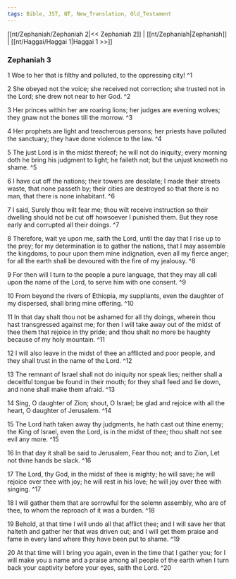 ```yaml
---
tags: Bible, JST, NT, New_Translation, Old_Testament
---
```


[[nt/Zephaniah/Zephaniah 2|<< Zephaniah 2]] | [[nt/Zephaniah|Zephaniah]] | [[nt/Haggai/Haggai 1|Haggai 1 >>]]

### Zephaniah 3

1 Woe to her that is filthy and polluted, to the oppressing city!  ^1

2 She obeyed not the voice; she received not correction; she trusted not in the Lord; she drew not near to her God.  ^2

3 Her princes within her are roaring lions; her judges are evening wolves; they gnaw not the bones till the morrow.  ^3

4 Her prophets are light and treacherous persons; her priests have polluted the sanctuary; they have done violence to the law.  ^4

5 The just Lord is in the midst thereof; he will not do iniquity; every morning doth he bring his judgment to light; he faileth not; but the unjust knoweth no shame.  ^5

6 I have cut off the nations; their towers are desolate; I made their streets waste, that none passeth by; their cities are destroyed so that there is no man, that there is none inhabitant.  ^6

7 I said, Surely thou wilt fear me; thou wilt receive instruction so their dwelling should not be cut off howsoever I punished them. But they rose early and corrupted all their doings.  ^7

8 Therefore, wait ye upon me, saith the Lord, until the day that I rise up to the prey; for my determination is to gather the nations, that I may assemble the kingdoms, to pour upon them mine indignation, even all my fierce anger; for all the earth shall be devoured with the fire of my jealousy.  ^8

9 For then will I turn to the people a pure language, that they may all call upon the name of the Lord, to serve him with one consent.  ^9

10 From beyond the rivers of Ethiopia, my suppliants, even the daughter of my dispersed, shall bring mine offering.  ^10

11 In that day shalt thou not be ashamed for all thy doings, wherein thou hast transgressed against me; for then I will take away out of the midst of thee them that rejoice in thy pride; and thou shalt no more be haughty because of my holy mountain.  ^11

12 I will also leave in the midst of thee an afflicted and poor people, and they shall trust in the name of the Lord.  ^12

13 The remnant of Israel shall not do iniquity nor speak lies; neither shall a deceitful tongue be found in their mouth; for they shall feed and lie down, and none shall make them afraid.  ^13

14 Sing, O daughter of Zion; shout, O Israel; be glad and rejoice with all the heart, O daughter of Jerusalem.  ^14

15 The Lord hath taken away thy judgments, he hath cast out thine enemy; the King of Israel, even the Lord, is in the midst of thee; thou shalt not see evil any more.  ^15

16 In that day it shall be said to Jerusalem, Fear thou not; and to Zion, Let not thine hands be slack.  ^16

17 The Lord, thy God, in the midst of thee is mighty; he will save; he will rejoice over thee with joy; he will rest in his love; he will joy over thee with singing.  ^17

18 I will gather them that are sorrowful for the solemn assembly, who are of thee, to whom the reproach of it was a burden.  ^18

19 Behold, at that time I will undo all that afflict thee; and I will save her that halteth and gather her that was driven out; and I will get them praise and fame in every land where they have been put to shame.  ^19

20 At that time will I bring you again, even in the time that I gather you; for I will make you a name and a praise among all people of the earth when I turn back your captivity before your eyes, saith the Lord.  ^20

 
